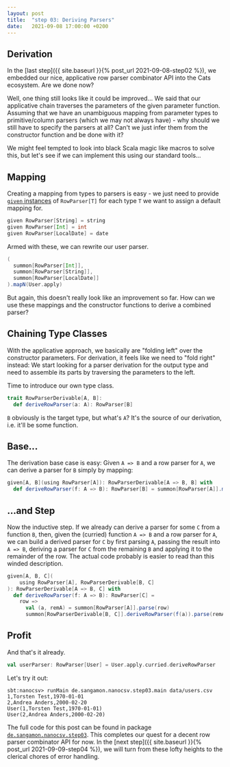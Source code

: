 ```yaml
---
layout: post
title:  "step 03: Deriving Parsers"
date:   2021-09-08 17:00:00 +0200
---
```


## Derivation

In the [last step]({{ site.baseurl }}{% post_url 2021-09-08-step02 %}), we embedded our nice,
applicative row parser combinator API into the Cats ecosystem. Are we done now?

Well, one thing still looks like it could be improved... We said that our applicative chain
traverses the parameters of the given parameter function. Assuming that we have an
unambiguous mapping from parameter types to primitive/column parsers (which we may not
always have) - why should we still have to specify the parsers at all? Can't we just
infer them from the constructor function and be done with it?

We might feel tempted to look into black Scala magic like macros to solve this, but let's
see if we can implement this using our standard tools...

## Mapping

Creating a mapping from types to parsers is easy - we just need to provide 
[`given` instances](https://docs.scala-lang.org/scala3/reference/contextual/givens.html)
of `RowParser[T]` for each type `T` we want to assign a default mapping for.

```scala
given RowParser[String] = string
given RowParser[Int] = int
given RowParser[LocalDate] = date
```

Armed with these, we can rewrite our user parser.

```scala
(
  summon[RowParser[Int]],
  summon[RowParser[String]],
  summon[RowParser[LocalDate]]
).mapN(User.apply)
```

But again, this doesn't really look like an improvement so far. How can we
use these mappings and the constructor functions to derive a combined parser?

## Chaining Type Classes

With the applicative approach, we basically are "folding left" over the constructor
parameters. For derivation, it feels like we need to "fold right" instead: We start
looking for a parser derivation for the output type and need to assemble its parts
by traversing the parameters to the left.

Time to introduce our own type class.

```scala
trait RowParserDerivable[A, B]:
  def deriveRowParser(a: A): RowParser[B]
```

`B` obviously is the target type, but what's `A`? It's the source of our derivation,
i.e. it'll be some function.

## Base...

The derivation base case is easy: Given `A => B` and a row parser
for `A`, we can derive a parser for `B` simply by mapping:

```scala
given[A, B](using RowParser[A]): RowParserDerivable[A => B, B] with
  def deriveRowParser(f: A => B): RowParser[B] = summon[RowParser[A]].map(f)
```

## ...and Step

Now the inductive step. If we already can derive a parser for some `C` from a
function `B`, then, given the (curried) function `A => B` and a row parser for
`A`, we can build a derived parser for `C` by first parsing `A`, passing the
result into `A => B`, deriving a parser for `C` from the remaining `B` and
applying it to the remainder of the row. The actual code probably is easier
to read than this winded description.

```scala
given[A, B, C](
    using RowParser[A], RowParserDerivable[B, C]
): RowParserDerivable[A => B, C] with
  def deriveRowParser(f: A => B): RowParser[C] =
    row =>
      val (a, remA) = summon[RowParser[A]].parse(row)
      summon[RowParserDerivable[B, C]].deriveRowParser(f(a)).parse(remA)
```

## Profit

And that's it already.

```scala
val userParser: RowParser[User] = User.apply.curried.deriveRowParser
```

Let's try it out:

```
sbt:nanocsv> runMain de.sangamon.nanocsv.step03.main data/users.csv
1,Torsten Test,1970-01-01
2,Andrea Anders,2000-02-20
User(1,Torsten Test,1970-01-01)
User(2,Andrea Anders,2000-02-20)
```

The full code for this post can be found in package [`de.sangamon.nanocsv.step03`](https://github.com/sangamon/nanocsv/tree/main/src/main/scala/de/sangamon/nanocsv/step03). This completes our quest
for a decent row parser combinator API for now. In the [next step]({{ site.baseurl }}{% post_url 2021-09-09-step04 %}),
we will turn from these lofty heights to the clerical chores of error handling.
